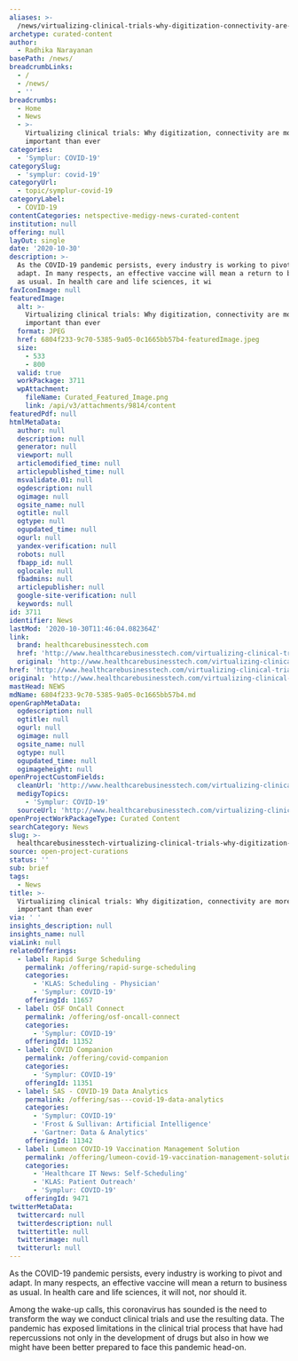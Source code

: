 ```yaml
---
aliases: >-
  /news/virtualizing-clinical-trials-why-digitization-connectivity-are-more-important-than-ever
archetype: curated-content
author:
  - Radhika Narayanan
basePath: /news/
breadcrumbLinks:
  - /
  - /news/
  - ''
breadcrumbs:
  - Home
  - News
  - >-
    Virtualizing clinical trials: Why digitization, connectivity are more
    important than ever
categories:
  - 'Symplur: COVID-19'
categorySlug:
  - 'symplur: covid-19'
categoryUrl:
  - topic/symplur-covid-19
categoryLabel:
  - COVID-19
contentCategories: netspective-medigy-news-curated-content
institution: null
offering: null
layOut: single
date: '2020-10-30'
description: >-
  As the COVID-19 pandemic persists, every industry is working to pivot and
  adapt. In many respects, an effective vaccine will mean a return to business
  as usual. In health care and life sciences, it wi
favIconImage: null
featuredImage:
  alt: >-
    Virtualizing clinical trials: Why digitization, connectivity are more
    important than ever
  format: JPEG
  href: 6804f233-9c70-5385-9a05-0c1665bb57b4-featuredImage.jpeg
  size:
    - 533
    - 800
  valid: true
  workPackage: 3711
  wpAttachment:
    fileName: Curated_Featured_Image.png
    link: /api/v3/attachments/9814/content
featuredPdf: null
htmlMetaData:
  author: null
  description: null
  generator: null
  viewport: null
  articlemodified_time: null
  articlepublished_time: null
  msvalidate.01: null
  ogdescription: null
  ogimage: null
  ogsite_name: null
  ogtitle: null
  ogtype: null
  ogupdated_time: null
  ogurl: null
  yandex-verification: null
  robots: null
  fbapp_id: null
  oglocale: null
  fbadmins: null
  articlepublisher: null
  google-site-verification: null
  keywords: null
id: 3711
identifier: News
lastMod: '2020-10-30T11:46:04.082364Z'
link:
  brand: healthcarebusinesstech.com
  href: 'http://www.healthcarebusinesstech.com/virtualizing-clinical-trials/'
  original: 'http://www.healthcarebusinesstech.com/virtualizing-clinical-trials/'
href: 'http://www.healthcarebusinesstech.com/virtualizing-clinical-trials/'
original: 'http://www.healthcarebusinesstech.com/virtualizing-clinical-trials/'
mastHead: NEWS
mdName: 6804f233-9c70-5385-9a05-0c1665bb57b4.md
openGraphMetaData:
  ogdescription: null
  ogtitle: null
  ogurl: null
  ogimage: null
  ogsite_name: null
  ogtype: null
  ogupdated_time: null
  ogimageheight: null
openProjectCustomFields:
  cleanUrl: 'http://www.healthcarebusinesstech.com/virtualizing-clinical-trials/'
  medigyTopics:
    - 'Symplur: COVID-19'
  sourceUrl: 'http://www.healthcarebusinesstech.com/virtualizing-clinical-trials/'
openProjectWorkPackageType: Curated Content
searchCategory: News
slug: >-
  healthcarebusinesstech-virtualizing-clinical-trials-why-digitization-connectivity-are-more-important-than-ever
source: open-project-curations
status: ''
sub: brief
tags:
  - News
title: >-
  Virtualizing clinical trials: Why digitization, connectivity are more
  important than ever
via: ' '
insights_description: null
insights_name: null
viaLink: null
relatedOfferings:
  - label: Rapid Surge Scheduling
    permalink: /offering/rapid-surge-scheduling
    categories:
      - 'KLAS: Scheduling - Physician'
      - 'Symplur: COVID-19'
    offeringId: 11657
  - label: OSF OnCall Connect
    permalink: /offering/osf-oncall-connect
    categories:
      - 'Symplur: COVID-19'
    offeringId: 11352
  - label: COVID Companion
    permalink: /offering/covid-companion
    categories:
      - 'Symplur: COVID-19'
    offeringId: 11351
  - label: SAS - COVID-19 Data Analytics
    permalink: /offering/sas---covid-19-data-analytics
    categories:
      - 'Symplur: COVID-19'
      - 'Frost & Sullivan: Artificial Intelligence'
      - 'Gartner: Data & Analytics'
    offeringId: 11342
  - label: Lumeon COVID-19 Vaccination Management Solution
    permalink: /offering/lumeon-covid-19-vaccination-management-solution
    categories:
      - 'Healthcare IT News: Self-Scheduling'
      - 'KLAS: Patient Outreach'
      - 'Symplur: COVID-19'
    offeringId: 9471
twitterMetaData:
  twittercard: null
  twitterdescription: null
  twittertitle: null
  twitterimage: null
  twitterurl: null
---
```

<p>As the COVID-19 pandemic persists, every industry is working to pivot and adapt. In many respects, an effective vaccine will mean a return to business as usual. In health care and life sciences, it will not, nor should it.&nbsp;</p><p>Among the wake-up calls, this coronavirus has sounded is the need to transform the way we conduct clinical trials and use the resulting data. The pandemic has exposed limitations in the clinical trial process that have had repercussions not only in the development of drugs but also in how we might have been better prepared to face this pandemic head-on.</p>